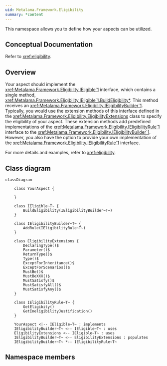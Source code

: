 ```yaml
---
uid: Metalama.Framework.Eligibility
summary: *content
---
```

This namespace allows you to define how your aspects can be utilized.

## Conceptual Documentation

Refer to <xref:eligibility>.

## Overview

Your aspect should implement the <xref:Metalama.Framework.Eligibility.IEligible`1> interface, which contains a single method, <xref:Metalama.Framework.Eligibility.IEligible`1.BuildEligibility*>. This method receives an <xref:Metalama.Framework.Eligibility.IEligibilityBuilder`1>. Typically, you would use the extension methods of this interface defined in the <xref:Metalama.Framework.Eligibility.EligibilityExtensions> class to specify the eligibility of your aspect. These extension methods add predefined implementations of the <xref:Metalama.Framework.Eligibility.IEligibilityRule`1> interface to the <xref:Metalama.Framework.Eligibility.IEligibilityBuilder`1>. However, you also have the option to provide your own implementation of the <xref:Metalama.Framework.Eligibility.IEligibilityRule`1> interface.

For more details and examples, refer to <xref:eligibility>.

## Class diagram

```mermaid
classDiagram

    class YourAspect {

    }

    class IEligible~T~ {
        BuildEligibility(IEligibilityBuilder~T~)
    }

    class IEligibilityBuilder~T~ {
        AddRule(IEligibilityRule~T~)
    }

    class EligibilityExtensions {
        DeclaringType()$
        Parameter()$
        ReturnType()$
        Type()$
        ExceptForInheritance()$
        ExceptForScenarios()$
        MustBe()$
        MustBeXXX()$
        MustSatisfy()$
        MustSatisfyAll()$
        MustSatisfyAny()$
    }

    class IEligibilityRule~T~ {
        GetEligibity()
        GetIneligibilityJustification()
    }

    YourAspect <|-- IEligible~T~ : implements
    IEligibilityBuilder~T~ <-- IEligible~T~ : uses
    EligibilityExtensions <-- IEligible~T~ : uses
    IEligibilityBuilder~T~ <-- EligibilityExtensions : populates
    IEligibilityBuilder~T~ *-- IEligibilityRule~T~

```

## Namespace members
